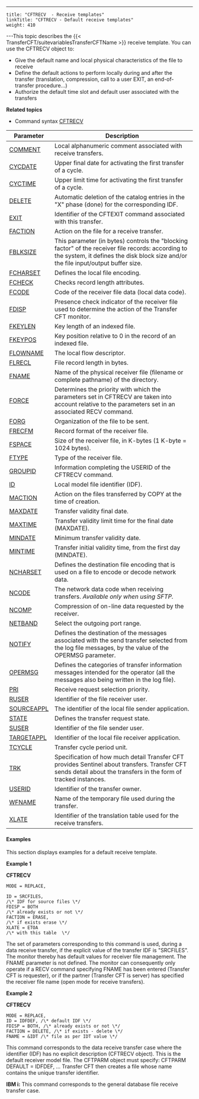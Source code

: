 ---
    title: "CFTRECV  - Receive templates"
    linkTitle: "CFTRECV - Default receive templates"
    weight: 410
---This topic describes the {{< TransferCFT/suitevariablesTransferCFTName  >}}
receive template. You can use the CFTRECV object to:

- Give the default
    name and local physical characteristics of the file to receive
- Define the default
    actions to perform locally during and after the transfer (translation,
    compression, call to a user EXIT, an end-of-transfer procedure...)
- Authorize the default
    time slot and default user associated with the transfers

****Related
topics****

- Command syntax
    [CFTRECV](../../../command_summary#CFTRECV)


| Parameter  | Description  |
| --- | --- |
| [COMMENT](../../../command_summary/parameter_intro/comment) | Local alphanumeric comment associated with receive transfers. |
| [CYCDATE](../../../command_summary/parameter_intro/cycdate) | Upper final date for activating the first transfer of a cycle. |
| [CYCTIME](../../../command_summary/parameter_intro/cyctime) | Upper limit time for activating the first transfer of a cycle. |
| [DELETE](../../../command_summary/parameter_intro/delete)  | Automatic deletion of the catalog entries in the "X" phase (done) for the corresponding IDF. |
| [EXIT](../../../command_summary/parameter_intro/exit) | Identifier of the CFTEXIT command associated with this transfer. |
| [FACTION](../../../command_summary/parameter_intro/faction) | Action on the file for a receive transfer. |
| [FBLKSIZE](../../../command_summary/parameter_intro/fblksize) | This parameter (in bytes) controls the "blocking factor" of the receiver file records: according to the system, it defines the disk block size and/or the file input/output buffer size. |
| [FCHARSET](../../../command_summary/parameter_intro/fcharset)  | Defines the local file encoding.  |
| [FCHECK](../../../command_summary/parameter_intro/fcheck) | Checks record length attributes. |
| [FCODE](../../../command_summary/parameter_intro/fcode#fcode_CFTSEND) | Code of the receiver file data (local data code). |
| [FDISP](../../../command_summary/parameter_intro/fdisp#fdisp_CFTRECV) | Presence check indicator of the receiver file used to determine the action of the Transfer CFT monitor. |
| [FKEYLEN](../../../command_summary/parameter_intro/fkeylen)  | Key length of an indexed file. |
| [FKEYPOS](../../../command_summary/parameter_intro/fkeypos#fkeypos) | Key position relative to 0 in the record of an indexed file. |
| [FLOWNAME](../../../command_summary/parameter_intro/flowname)  | The local flow descriptor.  |
| [FLRECL](../../../command_summary/parameter_intro/flrec#flrecl)  | File record length in bytes. |
| [FNAME](../../../command_summary/parameter_intro/fname#fname%20CFTSEND__CFTRECV__CFTISEND) | Name of the physical receiver file (filename or complete pathname) of the directory. |
| [FORCE](../../../command_summary/parameter_intro/force)  | Determines the priority with which the parameters set in CFTRECV are taken into account relative to the parameters set in an associated RECV command. |
| [FORG](../../../command_summary/parameter_intro/forg)  | Organization of the file to be sent. |
| [FRECFM](../../../command_summary/parameter_intro/frecfm)  | Record format of the receiver file. |
| [FSPACE](../../../command_summary/parameter_intro/fspace)  | Size of the receiver file, in K-bytes (1 K-byte = 1024 bytes). |
| [FTYPE](../../../command_summary/parameter_intro/ftype#ftype) | Type of the receiver file. |
| [GROUPID](../../../command_summary/parameter_intro/groupid) | Information completing the USERID of the CFTRECV command. |
| [ID](../../../command_summary/parameter_intro/id#id_CFTSEND)  | Local model file identifier (IDF). |
| [MACTION](../../../command_summary/parameter_intro/maction)  | Action on the files transferred by COPY at the time of creation. |
| [MAXDATE](../../../command_summary/parameter_intro/maxdate) | Transfer validity final date. |
| [MAXTIME](../../../command_summary/parameter_intro/maxtime) | Transfer validity limit time for the final date (MAXDATE). |
| [MINDATE](../../../command_summary/parameter_intro/mindate) | Minimum transfer validity date. |
| [MINTIME](../../../command_summary/parameter_intro/mintime) | Transfer initial validity time, from the first day (MINDATE). |
| [NCHARSET](../../../command_summary/parameter_intro/ncharset)  | Defines the destination file encoding that is used on a file to encode or decode network data.  |
| [NCODE](../../../command_summary/parameter_intro/ncode)  | The network data code when receiving transfers. *Available only when using SFTP.*  |
| [NCOMP](../../../command_summary/parameter_intro/ncomp) | Compression of on-line data requested by the receiver. |
| [NETBAND](../../../command_summary/parameter_intro/netband) | Select the outgoing port range. |
| [NOTIFY](../../../command_summary/parameter_intro/notify) | Defines the destination of the messages associated with the send transfer selected from the log file messages, by the value of the OPERMSG parameter. |
| [OPERMSG](../../../command_summary/parameter_intro/opermsg)  | Defines the categories of transfer information messages intended for the operator (all the messages also being written in the log file). |
| [PRI](../../../command_summary/parameter_intro/pri) | Receive request selection priority. |
| [RUSER](../../../command_summary/parameter_intro/ruser) | Identifier of the file receiver user. |
| [SOURCEAPPL](../../../command_summary/parameter_intro/sourceappl)  | The identifier of the local file sender application.  |
| [STATE](../../../command_summary/parameter_intro/state)  | Defines the transfer request state. |
| [SUSER](../../../command_summary/parameter_intro/suser)  | Identifier of the file sender user. |
| [TARGETAPPL](../../../command_summary/parameter_intro/targetappl)  | Identifier of the local file receiver application.  |
| [TCYCLE](../../../command_summary/parameter_intro/tcycle)  | Transfer cycle period unit. |
| [TRK](../../../command_summary/parameter_intro/trk)  | Specification of how much detail Transfer CFT provides Sentinel about transfers. Transfer CFT sends detail about the transfers in the form of tracked instances. |
| [USERID](../../../command_summary/parameter_intro/userid#userid_CFTRECV) | Identifier of the transfer owner. |
| [WFNAME](../../../command_summary/parameter_intro/wfname)  | Name of the temporary file used during the transfer. |
| [XLATE](../../../command_summary/parameter_intro/xlate)  | Identifier of the translation table used for the receive transfers. |


#### Examples

This section displays examples for a default receive template.

****Example 1****

****CFTRECV****

```
MODE = REPLACE,
 
ID = SRCFILES,
/\* IDF for source files \*/
FDISP = BOTH
/\* already exists or not \*/
FACTION = ERASE,
/\* if exists erase \*/
XLATE = ETOA
/\* with this table  \*/
```

The set of parameters corresponding to this command is used, during
a data receive transfer, if the explicit value of the transfer IDF is
"SRCFILES".  
The monitor thereby has default values for receiver file management. The
FNAME parameter is not defined. The monitor can consequently only operate
if a RECV command specifying FNAME has been entered (Transfer CFT is requester),
or if the partner (Transfer CFT is server) has specified the receiver
file name (open mode for receive transfers).

****Example 2****

****CFTRECV****

```
MODE = REPLACE,
ID = IDFDEF, /\* default IDF \*/
FDISP = BOTH, /\* already exists or not \*/
FACTION = DELETE, /\* if exists - delete \*/
FNAME = &IDT /\* file as per IDT value \*/
```

This command corresponds to the data receive transfer case where the
identifier (IDF) has no explicit description (CFTRECV object). This is
the default receiver model file. The CFTPARM object must specify: CFTPARM
DEFAULT = IDFDEF, ... Transfer CFT then creates a file whose name contains
the unique transfer identifier.

**IBM i:** This command corresponds
to the general database file receive transfer case.
